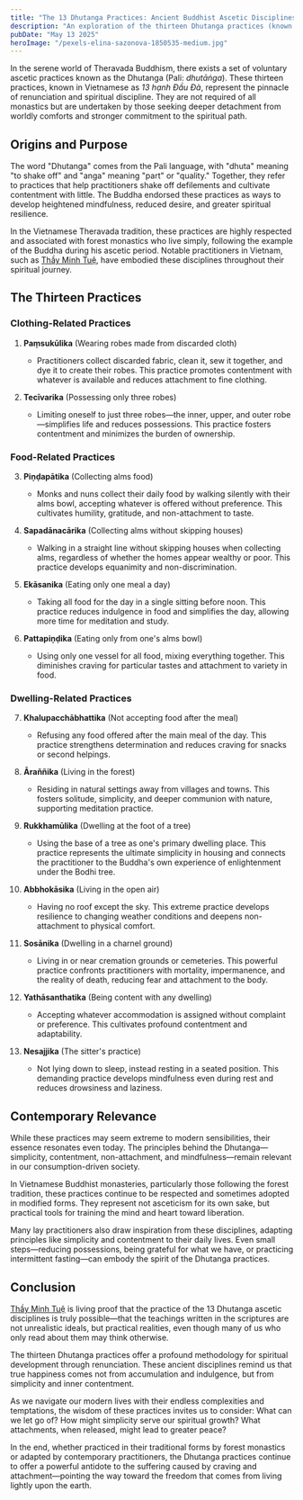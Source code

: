 ```yaml
---
title: "The 13 Dhutanga Practices: Ancient Buddhist Ascetic Disciplines"
description: "An exploration of the thirteen Dhutanga practices (known in Vietnamese as 13 hạnh Đầu Đà), the voluntary ascetic disciplines followed by dedicated practitioners in the Theravada Buddhist tradition to cultivate renunciation and spiritual development."
pubDate: "May 13 2025"
heroImage: "/pexels-elina-sazonova-1850535-medium.jpg"
---
```


In the serene world of Theravada Buddhism, there exists a set of voluntary ascetic practices known as the Dhutanga (Pali: _dhutāṅga_). These thirteen practices, known in Vietnamese as _13 hạnh Đầu Đà_, represent the pinnacle of renunciation and spiritual discipline. They are not required of all monastics but are undertaken by those seeking deeper detachment from worldly comforts and stronger commitment to the spiritual path.

## Origins and Purpose

The word "Dhutanga" comes from the Pali language, with "dhuta" meaning "to shake off" and "anga" meaning "part" or "quality." Together, they refer to practices that help practitioners shake off defilements and cultivate contentment with little. The Buddha endorsed these practices as ways to develop heightened mindfulness, reduced desire, and greater spiritual resilience.

In the Vietnamese Theravada tradition, these practices are highly respected and associated with forest monastics who live simply, following the example of the Buddha during his ascetic period. Notable practitioners in Vietnam, such as [Thầy Minh Tuệ](/blog/thay-minh-tue), have embodied these disciplines throughout their spiritual journey.

## The Thirteen Practices

### Clothing-Related Practices

1. **Paṃsukūlika** (Wearing robes made from discarded cloth)

   - Practitioners collect discarded fabric, clean it, sew it together, and dye it to create their robes. This practice promotes contentment with whatever is available and reduces attachment to fine clothing.

2. **Tecīvarika** (Possessing only three robes)
   - Limiting oneself to just three robes—the inner, upper, and outer robe—simplifies life and reduces possessions. This practice fosters contentment and minimizes the burden of ownership.

### Food-Related Practices

3. **Piṇḍapātika** (Collecting alms food)

   - Monks and nuns collect their daily food by walking silently with their alms bowl, accepting whatever is offered without preference. This cultivates humility, gratitude, and non-attachment to taste.

4. **Sapadānacārika** (Collecting alms without skipping houses)

   - Walking in a straight line without skipping houses when collecting alms, regardless of whether the homes appear wealthy or poor. This practice develops equanimity and non-discrimination.

5. **Ekāsanika** (Eating only one meal a day)

   - Taking all food for the day in a single sitting before noon. This practice reduces indulgence in food and simplifies the day, allowing more time for meditation and study.

6. **Pattapiṇḍika** (Eating only from one's alms bowl)
   - Using only one vessel for all food, mixing everything together. This diminishes craving for particular tastes and attachment to variety in food.

### Dwelling-Related Practices

7. **Khalupacchābhattika** (Not accepting food after the meal)

   - Refusing any food offered after the main meal of the day. This practice strengthens determination and reduces craving for snacks or second helpings.

8. **Āraññika** (Living in the forest)

   - Residing in natural settings away from villages and towns. This fosters solitude, simplicity, and deeper communion with nature, supporting meditation practice.

9. **Rukkhamūlika** (Dwelling at the foot of a tree)

   - Using the base of a tree as one's primary dwelling place. This practice represents the ultimate simplicity in housing and connects the practitioner to the Buddha's own experience of enlightenment under the Bodhi tree.

10. **Abbhokāsika** (Living in the open air)

    - Having no roof except the sky. This extreme practice develops resilience to changing weather conditions and deepens non-attachment to physical comfort.

11. **Sosānika** (Dwelling in a charnel ground)

    - Living in or near cremation grounds or cemeteries. This powerful practice confronts practitioners with mortality, impermanence, and the reality of death, reducing fear and attachment to the body.

12. **Yathāsanthatika** (Being content with any dwelling)

    - Accepting whatever accommodation is assigned without complaint or preference. This cultivates profound contentment and adaptability.

13. **Nesajjika** (The sitter's practice)
    - Not lying down to sleep, instead resting in a seated position. This demanding practice develops mindfulness even during rest and reduces drowsiness and laziness.

## Contemporary Relevance

While these practices may seem extreme to modern sensibilities, their essence resonates even today. The principles behind the Dhutanga—simplicity, contentment, non-attachment, and mindfulness—remain relevant in our consumption-driven society.

In Vietnamese Buddhist monasteries, particularly those following the forest tradition, these practices continue to be respected and sometimes adopted in modified forms. They represent not asceticism for its own sake, but practical tools for training the mind and heart toward liberation.

Many lay practitioners also draw inspiration from these disciplines, adapting principles like simplicity and contentment to their daily lives. Even small steps—reducing possessions, being grateful for what we have, or practicing intermittent fasting—can embody the spirit of the Dhutanga practices.

## Conclusion

[Thầy Minh Tuệ](/blog/thay-minh-tue) is living proof that the practice of the 13 Dhutanga ascetic disciplines is truly possible—that the teachings written in the scriptures are not unrealistic ideals, but practical realities, even though many of us who only read about them may think otherwise.

The thirteen Dhutanga practices offer a profound methodology for spiritual development through renunciation. These ancient disciplines remind us that true happiness comes not from accumulation and indulgence, but from simplicity and inner contentment.

As we navigate our modern lives with their endless complexities and temptations, the wisdom of these practices invites us to consider: What can we let go of? How might simplicity serve our spiritual growth? What attachments, when released, might lead to greater peace?

In the end, whether practiced in their traditional forms by forest monastics or adapted by contemporary practitioners, the Dhutanga practices continue to offer a powerful antidote to the suffering caused by craving and attachment—pointing the way toward the freedom that comes from living lightly upon the earth.
